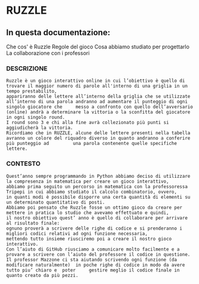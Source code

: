 # RUZZLE
## In questa documentazione:
  Che cos' è Ruzzle
  Regole del gioco
  Cosa abbiamo studiato per progettarlo 
  La collaborazione con i professori


### DESCRIZIONE
    Ruzzle è un gioco interattivo online in cui l’obiettivo è quello di trovare il maggior numero di parole all'interno di una griglia in un tempo prestabilito, 
    appariranno delle lettere all’interno della griglia che se utilizzate all’interno di una parola andranno ad aumentare il punteggio di ogni singolo giocatore che     messo a confronto con quello dell’avversario (online) andrà a determinare la vittoria o la sconfitta del giocatore in ogni singolo round. 
    I round sono 3 e chi alla fine avrà collezionato più punti si aggiudicherà la vittoria.
    Ricordiamo che in RUZZLE, alcune delle lettere presenti nella tabella avranno un colore del riquadro diverso in quanto andranno a conferire più punteggio ad         una parola contenente quelle specifiche lettere.


 ### CONTESTO
    Quest’anno sempre programmando in Python abbiamo deciso di utilizzare la compresenza in matematica per creare un gioco interattivo,
    abbiamo prima seguito un percorso in matematica con la professoressa Tripepi in cui abbiamo studiato il calcolo combinatorio, ovvero, 
    in quanti modi è possibile disporre una certa quantità di elementi su un determinato quantitativo di posti.
    Abbiamo poi pensato che Ruzzle fosse un ottimo gioco da creare per mettere in pratica lo studio che avevamo effettuato e quindi,
    il nostro obiettivo quest’ anno è quello di collaborare per arrivare al risultato finale:
    ognuno proverà a scrivere delle righe di codice e si prenderanno i migliori codici relativi ad ogni funzione necessaria,
    mettendo tutto insieme riusciremo poi a creare il nostro gioco interattivo.
    Con l’aiuto di GitHub riusciamo a comunicare molto facilmente e a provare a scrivere con l’aiuto del professore il codice in questione.
    Il professor Mazzone ci sta aiutando scrivendo ogni funzione (da modificare naturalmente)  in poche righe di codice in modo da avere tutto piu’ chiaro e  poter     gestire meglio il codice finale in quanto creato da più pezzi.

